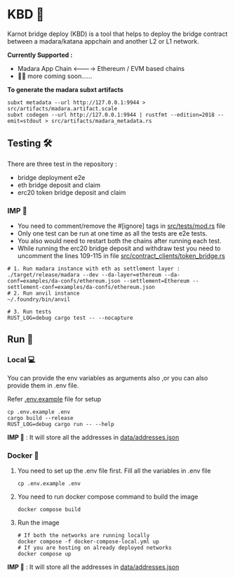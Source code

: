 # KBD 🌉

Karnot bridge deploy (KBD) is a tool that helps to deploy
the bridge contract between a madara/katana appchain and
another L2 or L1 network.

**Currently Supported :**

- Madara App Chain <----> Ethereum / EVM based chains
- 👷🏼 more coming soon......

**To generate the madara subxt artifacts**

```shell
subxt metadata --url http://127.0.0.1:9944 > src/artifacts/madara.artifact.scale
subxt codegen --url http://127.0.0.1:9944 | rustfmt --edition=2018 --emit=stdout > src/artifacts/madara_metadata.rs
```

## Testing 🛠️

There are three test in the repository :

- bridge deployment e2e
- eth bridge deposit and claim
- erc20 token bridge deposit and claim

### IMP 🚨

- You need to comment/remove the #[ignore]
  tags in [src/tests/mod.rs](src/tests/mod.rs) file
- Only one test can be run at one time as all
  the tests are e2e tests.
- You also would need to restart
  both the chains after running each test.
- While running the erc20 bridge deposit and withdraw
  test you need to uncomment the lines 109-115 in file
  [src/contract_clients/token_bridge.rs](src/contract_clients/token_bridge.rs)

```shell
# 1. Run madara instance with eth as settlement layer :
./target/release/madara --dev --da-layer=ethereum --da-conf=examples/da-confs/ethereum.json --settlement=Ethereum --settlement-conf=examples/da-confs/ethereum.json
# 2. Run anvil instance
~/.foundry/bin/anvil

# 3. Run tests
RUST_LOG=debug cargo test -- --nocapture
```

## Run 🚀

### Local 💻

You can provide the env variables as arguments also
,or you can also provide them in .env file.

Refer [.env.example](.env.example) file for setup

```shell
cp .env.example .env
cargo build --release
RUST_LOG=debug cargo run -- --help
```

**IMP 🚨** : It will store all the addresses in [data/addresses.json](data/addresses.json)

### Docker 🐳

1. You need to set up the .env file first. Fill all
   the variables in .env file

   ```shell
   cp .env.example .env
   ```

2. You need to run docker compose command to build the image

   ```shell
   docker compose build
   ```

3. Run the image
   ```shell
   # If both the networks are running locally
   docker compose -f docker-compose-local.yml up
   # If you are hosting on already deployed networks
   docker compose up
   ```

**IMP 🚨** : It will store all the addresses in [data/addresses.json](data/addresses.json)
